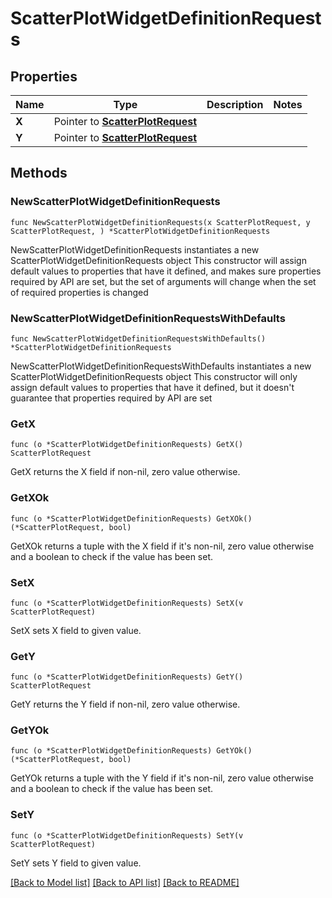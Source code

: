 # ScatterPlotWidgetDefinitionRequests

## Properties

Name | Type | Description | Notes
------------ | ------------- | ------------- | -------------
**X** | Pointer to [**ScatterPlotRequest**](ScatterPlotRequest.md) |  | 
**Y** | Pointer to [**ScatterPlotRequest**](ScatterPlotRequest.md) |  | 

## Methods

### NewScatterPlotWidgetDefinitionRequests

`func NewScatterPlotWidgetDefinitionRequests(x ScatterPlotRequest, y ScatterPlotRequest, ) *ScatterPlotWidgetDefinitionRequests`

NewScatterPlotWidgetDefinitionRequests instantiates a new ScatterPlotWidgetDefinitionRequests object
This constructor will assign default values to properties that have it defined,
and makes sure properties required by API are set, but the set of arguments
will change when the set of required properties is changed

### NewScatterPlotWidgetDefinitionRequestsWithDefaults

`func NewScatterPlotWidgetDefinitionRequestsWithDefaults() *ScatterPlotWidgetDefinitionRequests`

NewScatterPlotWidgetDefinitionRequestsWithDefaults instantiates a new ScatterPlotWidgetDefinitionRequests object
This constructor will only assign default values to properties that have it defined,
but it doesn't guarantee that properties required by API are set

### GetX

`func (o *ScatterPlotWidgetDefinitionRequests) GetX() ScatterPlotRequest`

GetX returns the X field if non-nil, zero value otherwise.

### GetXOk

`func (o *ScatterPlotWidgetDefinitionRequests) GetXOk() (*ScatterPlotRequest, bool)`

GetXOk returns a tuple with the X field if it's non-nil, zero value otherwise
and a boolean to check if the value has been set.

### SetX

`func (o *ScatterPlotWidgetDefinitionRequests) SetX(v ScatterPlotRequest)`

SetX sets X field to given value.


### GetY

`func (o *ScatterPlotWidgetDefinitionRequests) GetY() ScatterPlotRequest`

GetY returns the Y field if non-nil, zero value otherwise.

### GetYOk

`func (o *ScatterPlotWidgetDefinitionRequests) GetYOk() (*ScatterPlotRequest, bool)`

GetYOk returns a tuple with the Y field if it's non-nil, zero value otherwise
and a boolean to check if the value has been set.

### SetY

`func (o *ScatterPlotWidgetDefinitionRequests) SetY(v ScatterPlotRequest)`

SetY sets Y field to given value.



[[Back to Model list]](../README.md#documentation-for-models) [[Back to API list]](../README.md#documentation-for-api-endpoints) [[Back to README]](../README.md)


